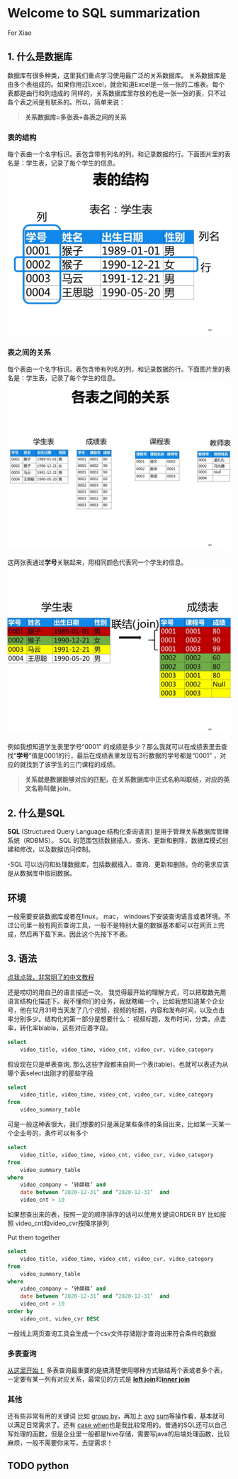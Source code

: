 
# Welcome to SQL summarization
For Xiao

## 1. 什么是数据库
数据库有很多种类，这里我们重点学习使用最广泛的关系数据库。
关系数据库是由多个表组成的。如果你用过Excel，就会知道Excel是一张一张的二维表。每个表都是由行和列组成的
同样的，关系数据库里存放的也是一张一张的表，只不过各个表之间是有联系的。所以，简单来说：
>**关系数据库=多张表+各表之间的关系**

### 表的结构
每个表由一个名字标识。表包含带有列名的列，和记录数据的行。下面图片里的表名是：学生表，记录了每个学生的信息。<br>
![student table](./t1.jpg "title")

### 表之间的关系
每个表由一个名字标识。表包含带有列名的列，和记录数据的行。下面图片里的表名是：学生表，记录了每个学生的信息。
![student tables](./ts.jpg "title")

这两张表通过**学号**关联起来，用相同颜色代表同一个学生的信息。
![student table ralation](./r.jpg "title")

例如我想知道学生表里学号“0001” 的成绩是多少？那么我就可以在成绩表里去查找“**学号**”值是0001的行，最后在成绩表里发现有3行数据的学号都是“0001” ，对应的就找到了该学生的三门课程的成绩。

>**关系就是数据能够对应的匹配，在关系数据库中正式名称叫联结，对应的英文名称叫做  join**。

## 2. 什么是SQL
**SQL** (Structured Query Language:结构化查询语言) 是用于管理关系数据库管理系统（RDBMS）。 SQL 的范围包括数据插入、查询、更新和删除，数据库模式创建和修改，以及数据访问控制。

-SQL 可以访问和处理数据库，包括数据插入、查询、更新和删除。你的需求应该是从数据库中取回数据。

## 环境

一般需要安装数据库或者在linux， mac， windows下安装查询语言或者环境。不过公司里一般有网页查询工具，一般不是特别大量的数据基本都可以在网页上完成，然后再下载下来。因此这个先按下不表。

## 3. 语法
[点我点我，非常明了的中文教程](https://www.runoob.com/sql/sql-syntax.html)

还是唠叨的用自己的语言描述一次。
我觉得最开始的理解方式，可以把取数先用语言结构化描述下。我不懂你们的业务，我就瞎编一个，比如我想知道某个企业号，他在12月31号当天发了几个视频，视频的标题，内容和发布时间，以及点击率分别多少。结构化的第一部分是想要什么：  视频标题，发布时间，分类，点击率，转化率blabla，这些对应着字段。
```sql
select
	video_title, video_time, video_cnt, video_cvr, video_category
```
假设现在只是单表查询, 那么这些字段都来自同一个表(table)，也就可以表述为从哪个表select出刚才的那些字段
```sql
select
	video_title, video_time, video_cnt, video_cvr, video_category
from
	video_summary_table
```
  
可是一般这种表很大，我们想要的只是满足某些条件的条目出来，比如某一天某一个企业号的，条件可以有多个
```sql
select
	video_title, video_time, video_cnt, video_cvr, video_category
from
	video_summary_table
where
	video_company = ‘钟薛糕’ and
	date between ‘2020-12-31’ and ‘2020-12-31’  and
	video_cnt > 10
```


如果想查出来的表，按照一定的顺序排序的话可以使用关键词ORDER BY
比如按照 video_cnt和video_cvr按降序排列

Put them together

```sql
select
	video_title, video_time, video_cnt, video_cvr, video_category
from
	video_summary_table
where
	video_company = ‘钟薛糕’ and
	date between ‘2020-12-31’ and ‘2020-12-31’  and
	video_cnt > 10
order by
	video_cnt, video_cvr DESC
```
一般线上网页查询工具会生成一个csv文件存储刚才查询出来符合条件的数据

### 多表查询
[从这里开始！](https://www.runoob.com/sql/sql-join.html)
多表查询最重要的是搞清楚使用哪种方式联结两个表或者多个表，一定要有某一列有对应关系，最常见的方式是 [**left join**](html)和[**inner join**](https://www.runoob.com/sql/sql-join-inner.html)


### 其他
还有些非常有用的关键词 比如 [group by](https://www.runoob.com/sql/sql-groupby.html)，再加上 [avg](https://www.runoob.com/sql/sql-func-avg.html) [sum](https://www.runoob.com/sql/sql-func-sum.html)等操作看，基本就可以满足日常需求了。还有 [case when](https://blog.csdn.net/love_java_cc/article/details/52234415)也是我比较常用的。普通的SQL还可以自己写处理的函数，但是企业里一般都是hive存储，需要写java的后端处理函数，比较麻烦，一般不需要你来写，去提需求！

## TODO python
